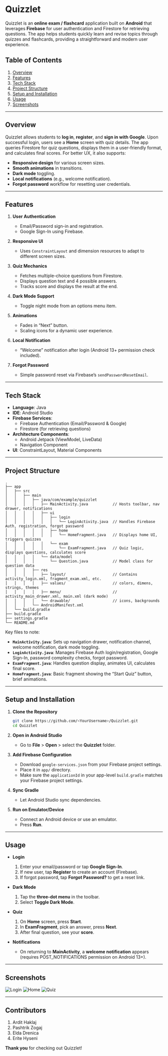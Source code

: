 # Quizzlet

Quizzlet is an **online exam / flashcard** application built on **Android** that leverages **Firebase** for user authentication and Firestore for retrieving questions. The app helps students quickly learn and revise topics through quizzes and flashcards, providing a straightforward and modern user experience.  

## Table of Contents
1. [Overview](#overview)  
2. [Features](#features)  
3. [Tech Stack](#tech-stack)  
4. [Project Structure](#project-structure)  
5. [Setup and Installation](#setup-and-installation)  
6. [Usage](#usage)  
7. [Screenshots](#screenshots)  

---

## Overview

Quizzlet allows students to **log in**, **register**, and **sign in with Google**. Upon successful login, users see a **Home** screen with quiz details. The app queries Firestore for quiz questions, displays them in a user-friendly format, and calculates final scores. For better UX, it also supports:

- **Responsive design** for various screen sizes.  
- **Smooth animations** in transitions.  
- **Dark mode** toggling.  
- **Local notifications** (e.g., welcome notification).  
- **Forgot password** workflow for resetting user credentials.

---

## Features

1. **User Authentication**  
   - Email/Password sign-in and registration.  
   - Google Sign-In using Firebase.

2. **Responsive UI**  
   - Uses `ConstraintLayout` and dimension resources to adapt to different screen sizes.

3. **Quiz Mechanics**  
   - Fetches multiple-choice questions from Firestore.  
   - Displays question text and 4 possible answers.  
   - Tracks score and displays the result at the end.

4. **Dark Mode Support**  
   - Toggle night mode from an options menu item.

5. **Animations**  
   - Fades in “Next” button.  
   - Scaling icons for a dynamic user experience.

6. **Local Notification**  
   - “Welcome” notification after login (Android 13+ permission check included).

7. **Forgot Password**  
   - Simple password reset via Firebase’s `sendPasswordResetEmail`.

---

## Tech Stack

- **Language**: Java  
- **IDE**: Android Studio  
- **Firebase Services**:  
  - Firebase Authentication (Email/Password & Google)  
  - Firestore (for retrieving questions)  
- **Architecture Components**:  
  - Android Jetpack (ViewModel, LiveData)  
  - Navigation Component  
- **UI**: ConstraintLayout, Material Components  

---

## Project Structure

```
.
├── app
│   ├── src
│   │   ├── main
│   │   │   ├── java/com/example/quizzlet
│   │   │   │   ├── MainActivity.java           // Hosts toolbar, nav drawer, notifications
│   │   │   │   ├── ui
│   │   │   │   │   ├── login
│   │   │   │   │   │   └── LoginActivity.java  // Handles Firebase Auth, registration, forgot password
│   │   │   │   │   ├── home
│   │   │   │   │   │   └── HomeFragment.java   // Displays home UI, triggers quizzes
│   │   │   │   │   └── exam
│   │   │   │   │       └── ExamFragment.java   // Quiz logic, displays questions, calculates score
│   │   │   │   └── data/model
│   │   │   │       └── Question.java           // Model class for question data
│   │   │   ├── res
│   │   │   │   ├── layout/                     // Contains activity_login.xml, fragment_exam.xml, etc.
│   │   │   │   ├── values/                     // colors, dimens, strings, themes
│   │   │   │   ├── menu/                       // activity_main_drawer.xml, main.xml (dark mode)
│   │   │   │   └── drawable/                   // icons, backgrounds
│   │   │   └── AndroidManifest.xml
│   └── build.gradle
├── build.gradle
├── settings.gradle
└── README.md
```

Key files to note:
- **`MainActivity.java`**: Sets up navigation drawer, notification channel, welcome notification, dark mode toggling.  
- **`LoginActivity.java`**: Manages Firebase Auth login/registration, Google Sign-In, password complexity checks, forgot password.  
- **`ExamFragment.java`**: Handles question display, animates UI, calculates final score.  
- **`HomeFragment.java`**: Basic fragment showing the “Start Quiz” button, brief animations.

---

## Setup and Installation

1. **Clone the Repository**  
   ```bash
   git clone https://github.com/<YourUsername>/Quizzlet.git
   cd Quizzlet
   ```

2. **Open in Android Studio**  
   - Go to **File** > **Open** > select the **Quizzlet** folder.

3. **Add Firebase Configuration**  
   - Download `google-services.json` from your Firebase project settings.  
   - Place it in `app/` directory.  
   - Make sure the `applicationId` in your app-level `build.gradle` matches your Firebase project settings.

4. **Sync Gradle**  
   - Let Android Studio sync dependencies.  

5. **Run on Emulator/Device**  
   - Connect an Android device or use an emulator.  
   - Press **Run**.

---

## Usage

- **Login**  
  1. Enter your email/password or tap **Google Sign-In**.  
  2. If new user, tap **Register** to create an account (Firebase).  
  3. If forgot password, tap **Forgot Password?** to get a reset link.

- **Dark Mode**  
  1. Tap the **three-dot menu** in the toolbar.  
  2. Select **Toggle Dark Mode**.

- **Quiz**  
  1. On **Home** screen, press **Start**.  
  2. In **ExamFragment**, pick an answer, press **Next**.  
  3. After final question, see your **score**.

- **Notifications**  
  - On returning to **MainActivity**, a **welcome notification** appears (requires POST_NOTIFICATIONS permission on Android 13+).

---

## Screenshots
![Login](https://github.com/user-attachments/assets/9cef3823-660d-49a7-9cb7-95098b8de194)
![Home](https://github.com/user-attachments/assets/a5576b18-f8cd-478f-acec-c3d4cf8ace02)
![Quiz](https://github.com/user-attachments/assets/2e3a9f45-e4fa-4b8f-8bac-5fb16bcc01e8)

---



## Contributors
 1. Ardit Haklaj
 2. Pashtrik Zogaj
 3. Elda Drenica
 4. Erite Hyseni

**Thank you** for checking out Quizzlet! 
